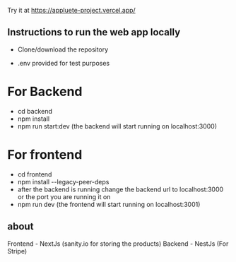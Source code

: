 Try it at https://appluete-project.vercel.app/

## Instructions to run the web app locally

- Clone/download the repository
  
- .env provided for test purposes

# For Backend 
- cd backend
- npm install
- npm run start:dev  (the backend will start running on localhost:3000)

# For frontend
- cd frontend
- npm install --legacy-peer-deps
- after the backend is running change the backend url to localhost:3000 or the port you are running it on 
- npm run dev (the frontend will start running on localhost:3001)


## about
Frontend - NextJs (sanity.io for storing the products)
Backend - NestJs (For Stripe)
